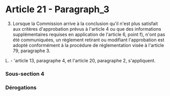 # Article 21 - Paragraph_3

3. Lorsque la Commission arrive à la conclusion qu'il n'est plus satisfait aux critères d'approbation prévus à l'article 4 ou que des informations supplémentaires requises en application de l'article 6, point f), n'ont pas été communiquées, un règlement retirant ou modifiant l'approbation est adopté conformément à la procédure de réglementation visée à l'article 79, paragraphe 3.

L. - 'article 13, paragraphe 4, et l'article 20, paragraphe 2, s'appliquent.

### Sous-section 4

### Dérogations
